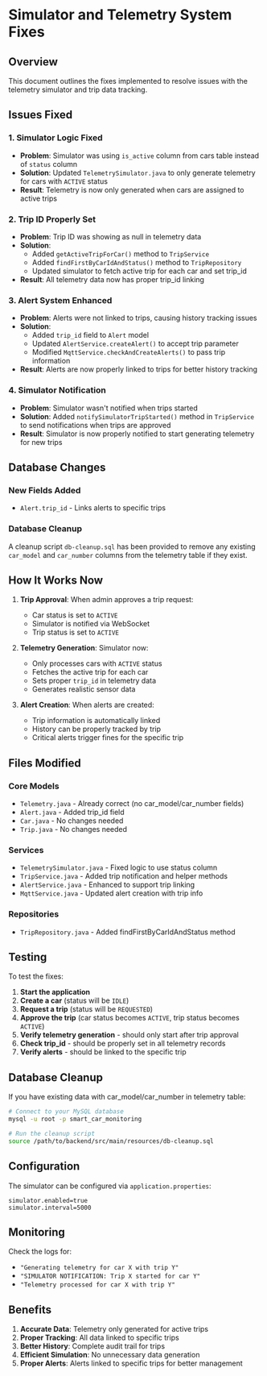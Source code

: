 # Simulator and Telemetry System Fixes

## Overview
This document outlines the fixes implemented to resolve issues with the telemetry simulator and trip data tracking.

## Issues Fixed

### 1. Simulator Logic Fixed
- **Problem**: Simulator was using `is_active` column from cars table instead of `status` column
- **Solution**: Updated `TelemetrySimulator.java` to only generate telemetry for cars with `ACTIVE` status
- **Result**: Telemetry is now only generated when cars are assigned to active trips

### 2. Trip ID Properly Set
- **Problem**: Trip ID was showing as null in telemetry data
- **Solution**: 
  - Added `getActiveTripForCar()` method to `TripService`
  - Added `findFirstByCarIdAndStatus()` method to `TripRepository`
  - Updated simulator to fetch active trip for each car and set trip_id
- **Result**: All telemetry data now has proper trip_id linking

### 3. Alert System Enhanced
- **Problem**: Alerts were not linked to trips, causing history tracking issues
- **Solution**:
  - Added `trip_id` field to `Alert` model
  - Updated `AlertService.createAlert()` to accept trip parameter
  - Modified `MqttService.checkAndCreateAlerts()` to pass trip information
- **Result**: Alerts are now properly linked to trips for better history tracking

### 4. Simulator Notification
- **Problem**: Simulator wasn't notified when trips started
- **Solution**: Added `notifySimulatorTripStarted()` method in `TripService` to send notifications when trips are approved
- **Result**: Simulator is now properly notified to start generating telemetry for new trips

## Database Changes

### New Fields Added
- `Alert.trip_id` - Links alerts to specific trips

### Database Cleanup
A cleanup script `db-cleanup.sql` has been provided to remove any existing `car_model` and `car_number` columns from the telemetry table if they exist.

## How It Works Now

1. **Trip Approval**: When admin approves a trip request:
   - Car status is set to `ACTIVE`
   - Simulator is notified via WebSocket
   - Trip status is set to `ACTIVE`

2. **Telemetry Generation**: Simulator now:
   - Only processes cars with `ACTIVE` status
   - Fetches the active trip for each car
   - Sets proper `trip_id` in telemetry data
   - Generates realistic sensor data

3. **Alert Creation**: When alerts are created:
   - Trip information is automatically linked
   - History can be properly tracked by trip
   - Critical alerts trigger fines for the specific trip

## Files Modified

### Core Models
- `Telemetry.java` - Already correct (no car_model/car_number fields)
- `Alert.java` - Added trip_id field
- `Car.java` - No changes needed
- `Trip.java` - No changes needed

### Services
- `TelemetrySimulator.java` - Fixed logic to use status column
- `TripService.java` - Added trip notification and helper methods
- `AlertService.java` - Enhanced to support trip linking
- `MqttService.java` - Updated alert creation with trip info

### Repositories
- `TripRepository.java` - Added findFirstByCarIdAndStatus method

## Testing

To test the fixes:

1. **Start the application**
2. **Create a car** (status will be `IDLE`)
3. **Request a trip** (status will be `REQUESTED`)
4. **Approve the trip** (car status becomes `ACTIVE`, trip status becomes `ACTIVE`)
5. **Verify telemetry generation** - should only start after trip approval
6. **Check trip_id** - should be properly set in all telemetry records
7. **Verify alerts** - should be linked to the specific trip

## Database Cleanup

If you have existing data with car_model/car_number in telemetry table:

```bash
# Connect to your MySQL database
mysql -u root -p smart_car_monitoring

# Run the cleanup script
source /path/to/backend/src/main/resources/db-cleanup.sql
```

## Configuration

The simulator can be configured via `application.properties`:

```properties
simulator.enabled=true
simulator.interval=5000
```

## Monitoring

Check the logs for:
- `"Generating telemetry for car X with trip Y"`
- `"SIMULATOR NOTIFICATION: Trip X started for car Y"`
- `"Telemetry processed for car X with trip Y"`

## Benefits

1. **Accurate Data**: Telemetry only generated for active trips
2. **Proper Tracking**: All data linked to specific trips
3. **Better History**: Complete audit trail for trips
4. **Efficient Simulation**: No unnecessary data generation
5. **Proper Alerts**: Alerts linked to specific trips for better management